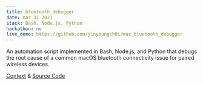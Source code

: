 ```yaml
---
title: bluetooth_debugger
date: mar 31 2021
stack: Bash, Node.js, Python
hackathon: no
live_demo: https://github.com/jinyoungch0i/mac_bluetooth_debugger
---
```


An automation script implemented in Bash, Node.js, and Python that debugs the root cause of a common macOS bluetooth connectivity issue for paired wireless devices.

[<u>Context</u>](https://stackoverflow.com/questions/20553957/how-can-i-clear-the-corebluetooth-cache-on-macos) & [<u>Source Code</u>](https://github.com/jinyoungch0i/mac_bluetooth_debugger)